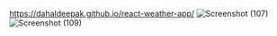 https://dahaldeepak.github.io/react-weather-app/
![Screenshot (107)](https://user-images.githubusercontent.com/86339152/211134530-fb293faf-f4cf-4e72-88f8-5aa6f655de72.png)
![Screenshot (109)](https://user-images.githubusercontent.com/86339152/211134533-b09cf685-beb1-4a95-99fa-59122c67853f.png)
